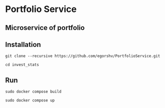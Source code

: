 # Portfolio Service
## Microservice of portfolio
## Installation
```commandline
git clone --recursive https://github.com/egorshv/PortfolioService.git
```
```commandline
cd invest_stats
```
## Run
```commandline
sudo docker compose build
```
```commandline
sudo docker compose up
```